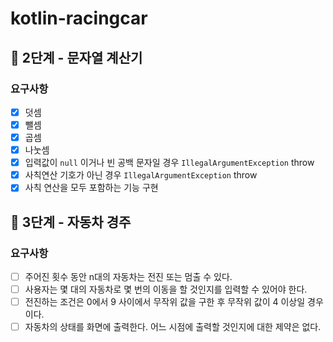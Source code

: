 # kotlin-racingcar

## 🚀 2단계 - 문자열 계산기

### 요구사항

- [x] 덧셈
- [x] 뺄셈
- [x] 곱셈
- [x] 나눗셈
- [x] 입력값이 `null` 이거나 빈 공백 문자일 경우 `IllegalArgumentException` throw
- [x] 사칙연산 기호가 아닌 경우 `IllegalArgumentException` throw
- [x] 사칙 연산을 모두 포함하는 기능 구현

## 🚀 3단계 - 자동차 경주

### 요구사항

- [ ] 주어진 횟수 동안 n대의 자동차는 전진 또는 멈출 수 있다.
- [ ] 사용자는 몇 대의 자동차로 몇 번의 이동을 할 것인지를 입력할 수 있어야 한다.
- [ ] 전진하는 조건은 0에서 9 사이에서 무작위 값을 구한 후 무작위 값이 4 이상일 경우이다.
- [ ] 자동차의 상태를 화면에 출력한다. 어느 시점에 출력할 것인지에 대한 제약은 없다.
